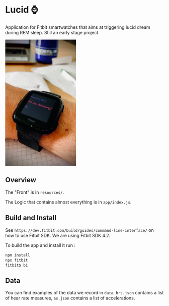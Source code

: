 # Lucid ⌚

Application for Fitbit smartwatches that aims at triggering lucid dream during REM sleep. Still an early stage project.

<img src="https://github.com/clementpiat/Lucid/blob/master/overview.jpg " alt="Overview" height="400">

## Overview

The "Front" is in `resources/`.

The Logic that contains almost everything is in `app/index.js`.

## Build and Install

See `https://dev.fitbit.com/build/guides/command-line-interface/` on how to use Fitbit SDK. We are using Fitbit SDK 4.2.

To build the app and install it run :
```
npm install
npx fitbit
fitbit$ bi
```

## Data

You can find examples of the data we record in `data`. `hrs.json` contains a list of hear rate measures, `as.json` contains a list of accelerations. 
